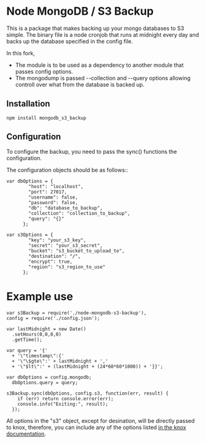 # Node MongoDB / S3 Backup

This is a package that makes backing up your mongo databases to S3 simple.
The binary file is a node cronjob that runs at midnight every day and backs up
the database specified in the config file.

In this fork,

* The module is to be used as a dependency to another module that
passes config options.
* The mongodump is passed --collection and --query options allowing
controll over what from the database is backed up.

## Installation

    npm install mongodb_s3_backup

## Configuration

To configure the backup, you need to pass the sync() functions the configuration.

The configuration objects should be as follows::

```
var dbOptions = {
        "host": "localhost",
        "port": 27017,
        "username": false,
        "password": false,
        "db": "database_to_backup",
        "collection": "collection_to_backup",
        "query": "{}"
      };

var s3Options = {
        "key": "your_s3_key",
        "secret": "your_s3_secret",
        "bucket": "s3_bucket_to_upload_to",
        "destination": "/",
        "encrypt": true,
        "region": "s3_region_to_use"
      };
```

# Example use

```
var s3Backup = require('./node-mongodb-s3-backup'),
config = require('./config.json');

var lastMidnight = new Date()
  .setHours(0,0,0,0)
  .getTime();

var query = '{'
  + '\"timestamp\":{'
  + '\"\$gte\":' + lastMidnight + ','
  + '\"$lt\":' + (lastMidnight + (24*60*60*1000)) + '}}';

var dbOptions = config.mongodb;
  dbOptions.query = query;

s3Backup.sync(dbOptions, config.s3, function(err, result) {
    if (err) return console.error(err);
    console.info("Exiting:", result);
  });
```

All options in the "s3" object, except for desination, will be directly passed to knox, therefore, you can include any of the options listed [in the knox documentation](https://github.com/LearnBoost/knox#client-creation-options "Knox README").